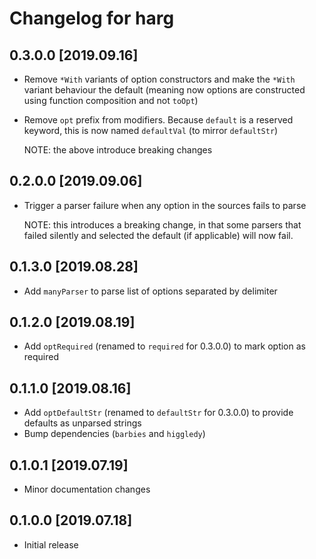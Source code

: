 # Changelog for harg

## 0.3.0.0 [2019.09.16]

- Remove `*With` variants of option constructors and make the `*With` variant behaviour the default
  (meaning now options are constructed using function composition and not `toOpt`)
- Remove `opt` prefix from modifiers. Because `default` is a reserved keyword, this is now named
  `defaultVal` (to mirror `defaultStr`)

  NOTE: the above introduce breaking changes

## 0.2.0.0 [2019.09.06]

- Trigger a parser failure when any option in the sources fails to parse

  NOTE: this introduces a breaking change, in that some parsers that failed silently
        and selected the default (if applicable) will now fail.

## 0.1.3.0 [2019.08.28]

- Add `manyParser` to parse list of options separated by delimiter

## 0.1.2.0 [2019.08.19]

- Add `optRequired` (renamed to `required` for 0.3.0.0) to mark option as required

## 0.1.1.0 [2019.08.16]

- Add `optDefaultStr` (renamed to `defaultStr` for 0.3.0.0) to provide defaults as unparsed strings
- Bump dependencies (`barbies` and `higgledy`)

## 0.1.0.1 [2019.07.19]

- Minor documentation changes

## 0.1.0.0 [2019.07.18]

- Initial release
